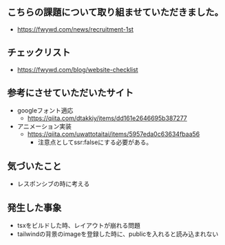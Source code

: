 ## こちらの課題について取り組ませていただきました。
- https://fwywd.com/news/recruitment-1st

## チェックリスト
- https://fwywd.com/blog/website-checklist

## 参考にさせていただいたサイト
- googleフォント適応
  - https://qiita.com/dtakkiy/items/dd161e2646695b387277
- アニメーション実装
  - https://qiita.com/uwattotaitai/items/5957eda0c63634fbaa56
    - 注意点としてssr:falseにする必要がある。




## 気づいたこと
- レスポンシブの時に考える


## 発生した事象
- tsxをビルドした時、レイアウトが崩れる問題
- tailwindの背景のimageを登録した時に、publicを入れると読み込まれない